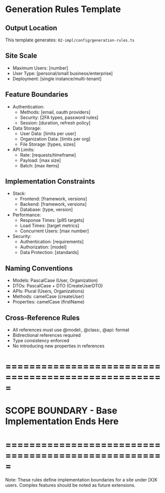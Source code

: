 # Generation Rules Template

## Output Location
This template generates: `02-impl/config/generation-rules.ts`

## Site Scale
- Maximum Users: [number]
- User Type: [personal/small business/enterprise]
- Deployment: [single instance/multi-tenant]

## Feature Boundaries
- Authentication:
  - Methods: [email, oauth providers]
  - Security: [2FA types, password rules]
  - Session: [duration, refresh policy]
- Data Storage:
  - User Data: [limits per user]
  - Organization Data: [limits per org]
  - File Storage: [types, sizes]
- API Limits:
  - Rate: [requests/timeframe]
  - Payload: [max size]
  - Batch: [max items]

## Implementation Constraints
- Stack:
  - Frontend: [framework, versions]
  - Backend: [framework, versions]
  - Database: [type, version]
- Performance:
  - Response Times: [p95 targets]
  - Load Times: [target metrics]
  - Concurrent Users: [max number]
- Security:
  - Authentication: [requirements]
  - Authorization: [model]
  - Data Protection: [standards]

## Naming Conventions
- Models: PascalCase (User, Organization)
- DTOs: PascalCase + DTO (CreateUserDTO)
- APIs: Plural (Users, Organizations)
- Methods: camelCase (createUser)
- Properties: camelCase (firstName)

## Cross-Reference Rules
- All references must use @model:, @class:, @api: format
- Bidirectional references required
- Type consistency enforced
- No introducing new properties in references

# =====================================================
# SCOPE BOUNDARY - Base Implementation Ends Here
# =====================================================

Note: These rules define implementation boundaries for a site under [X]K users.
Complex features should be noted as future extensions. 